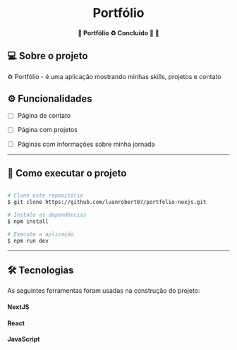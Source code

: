 <h1 align="center">
    Portfólio
</h1>

<h4 align="center"> 
	🚧  Portfólio ♻️ Concluído 🚀 🚧
</h4>


## 💻 Sobre o projeto

♻️ Portfólio - é uma aplicação mostrando minhas skills, projetos e contato

## ⚙️ Funcionalidades

- [ ] Página de contato
- [ ] Página com projetos
- [ ] Páginas com informações sobre minha jornada


---

## 🚀 Como executar o projeto

```bash

# Clone este repositório
$ git clone https://github.com/luanrobert07/portfolio-nexjs.git

# Instale as dependências
$ npm install

# Execute a aplicação
$ npm run dev

```

---

## 🛠 Tecnologias

As seguintes ferramentas foram usadas na construção do projeto:

#### **NextJS**
#### **React**
#### **JavaScript**



